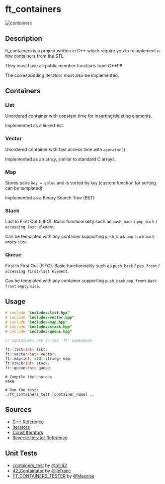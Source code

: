 # ft_containers

![containers](https://i.imgur.com/gfVBbX5.png)

## Description

ft_containers is a project written in C++ which require you to reimplement a few containers from the STL.

They must have all public member functions from C++98.

The corresponding iterators must also be implemented.

## Containers

### List

Unordered container with constant time for inserting/deleting elements.

Implemented as a linked-list.

### Vector

Unordered container with fast access time with `operator[]`.

Implemented as an array, similar to standard C arrays.
  
### Map

Stores pairs `key = value` and is sorted by `key` (custom function for sorting can be templated).

Implemented as a Binary Search Tree (BST)

### Stack

Last In First Out (LIFO). Basic functionnality such as `push_back` / `pop_back` / `accessing last element`. 

Can be templated with any container supporting `push_back` `pop_back` `back` `empty` `size`.

### Queue

First In First Out (FIFO). Basic functionnality such as `push_back` / `pop_front` / `accessing first/last element`.

Can be templated with any container supporting `push_back` `pop_front` `back` `front` `empty` `size`.

## Usage

```c++
# include "includes/list.hpp"
# include "includes/vector.hpp"
# include "includes/map.hpp"
# include "includes/stack.hpp"
# include "includes/queue.hpp"

// Containers are in the 'ft' namespace

ft::list<int> list;
ft::vector<int> vector;
ft::map<int, std::string> map;
ft:stack<int> stack;
ft::queue<int> queue;
```

```shell
# Compile the sources
make

# Run the tests
./ft_containers_test [container_name] ..
```

## Sources
- [C++ Reference](https://www.cplusplus.com/reference/stl/)
- [Iterators](https://www.cs.helsinki.fi/u/tpkarkka/alglib/k06/lectures/iterators.html)
- [Const Iterators](https://www.drdobbs.com/the-standard-librarian-defining-iterato/184401331)
- [Reverse Iterator Reference](http://www.cplusplus.com/reference/iterator/reverse_iterator/)

## Unit Tests
- [containers_test](https://github.com/mli42/containers_test) by [@mli42](https://github.com/mli42)
- [42_Containator](https://github.com/llefranc/42_Containator) by [@llefranc](https://github.com/llefranc)
- [FT_CONTAINERS_TESTER](https://github.com/Mazoise/FT_CONTAINERS_TESTER) by [@Mazoise](https://github.com/Mazoise)
